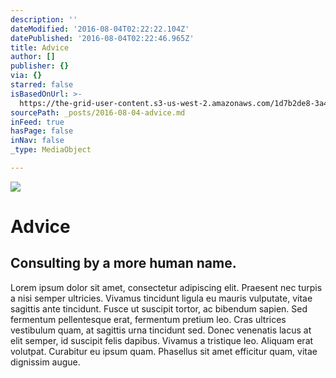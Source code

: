 ```yaml
---
description: ''
dateModified: '2016-08-04T02:22:22.104Z'
datePublished: '2016-08-04T02:22:46.965Z'
title: Advice
author: []
publisher: {}
via: {}
starred: false
isBasedOnUrl: >-
  https://the-grid-user-content.s3-us-west-2.amazonaws.com/1d7b2de8-3a42-4cf8-a50c-f74d8a38f371.jpg
sourcePath: _posts/2016-08-04-advice.md
inFeed: true
hasPage: false
inNav: false
_type: MediaObject

---
```

![](https://the-grid-user-content.s3-us-west-2.amazonaws.com/1d7b2de8-3a42-4cf8-a50c-f74d8a38f371.jpg)

# Advice

## Consulting by a more human name.

Lorem ipsum dolor sit amet, consectetur adipiscing elit. Praesent nec turpis a nisi semper ultricies. Vivamus tincidunt ligula eu mauris vulputate, vitae sagittis ante tincidunt. Fusce ut suscipit tortor, ac bibendum sapien. Sed fermentum pellentesque erat, fermentum pretium leo. Cras ultrices vestibulum quam, at sagittis urna tincidunt sed. Donec venenatis lacus at elit semper, id suscipit felis dapibus. Vivamus a tristique leo. Aliquam erat volutpat. Curabitur eu ipsum quam. Phasellus sit amet efficitur quam, vitae dignissim augue.